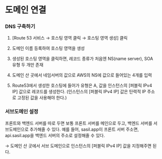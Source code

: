 # 도메인 연결

### DNS 구축하기

1. [Route 53 서비스 → 호스팅 영역 클릭 → 호스팅 영역 생성] 클릭
2. 도메인 이름 등록하여 호스팅 영역을 생성

2. 생성된 호스팅 영역을 클릭하면, 레코드 종류가 처음엔 NS(name server), SOA 유형 두 개만 존재

3. 도메인 산 곳에서 네임서버의 값으로 AWS의 NS에 값으로 들어있는 4개를 입력

4. Route53에서 생성한 호스팅에 들어가 유형은 A, 값을 인스턴스의 [퍼블릭 IPv4 IP] 값으로 레코드를 생성한다.
   (인스턴스의 [퍼블릭 IPv4 IP] 값은 탄력적 IP 주소로 고정된 값을 사용해야 한다.)



### 서브도메인 설정

프론트와 백엔드 서버를 따로 두면 보통 프론트 서버를 메인으로 두고, 백엔드 서버를 서브도메인으로 추가해줄 수 있다. 예를 들어, sasil.app이 프론트 서버 주소면, api.sasil.app을 백엔드 서버의 주소로 설정해줄 수 있다.

→ 도메인 산 곳에서 서브 도메인으로 인스턴스의 [퍼블릭 IPv4 IP] 값을 지정해주면 된다.